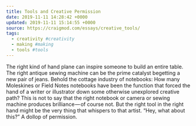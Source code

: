 ```yaml
---
title: Tools and Creative Permission
date: 2019-11-11 14:28:42 +0000
updated: 2019-11-11 15:14:55 +0000
source: https://craigmod.com/essays/creative_tools/
tags:
  - creativity #creativity
  - making #making
  - tools #tools
---
```

The right kind of hand plane can inspire someone to build an entire table. The right antique sewing machine can be the prime catalyst begetting a new pair of jeans. Behold the cottage industry of notebooks: How many Moleskines or Field Notes notebooks have been the function that forced the hand of a writer or illustrator down some otherwise unexplored creative path? This is not to say that the right notebook or camera or sewing machine produces brilliance — of course not. But the right tool in the right hand might be the very thing that whispers to that artist. “Hey, what about this?” A dollop of permission.